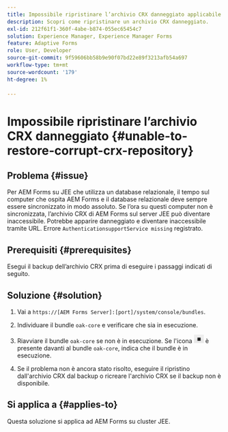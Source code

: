 ```yaml
---
title: Impossibile ripristinare l’archivio CRX danneggiato applicabile al server cluster JEE
description: Scopri come ripristinare un archivio CRX danneggiato.
exl-id: 212f61f1-360f-4abe-b874-055ec65454c7
solution: Experience Manager, Experience Manager Forms
feature: Adaptive Forms
role: User, Developer
source-git-commit: 9f59606bb58b9e90f07bd22e89f3213afb54a697
workflow-type: tm+mt
source-wordcount: '179'
ht-degree: 1%

---
```


# Impossibile ripristinare l’archivio CRX danneggiato {#unable-to-restore-corrupt-crx-repository}

## Problema   {#issue}

Per AEM Forms su JEE che utilizza un database relazionale, il tempo sul computer che ospita AEM Forms e il database relazionale deve sempre essere sincronizzato in modo assoluto. Se l’ora su questi computer non è sincronizzata, l’archivio CRX di AEM Forms sul server JEE può diventare inaccessibile. Potrebbe apparire danneggiato e diventare inaccessibile tramite URL. Errore `AuthenticationsupportService missing` registrato.

## Prerequisiti {#prerequisites}

Esegui il backup dell’archivio CRX prima di eseguire i passaggi indicati di seguito.

## Soluzione {#solution}

1. Vai a `https://[AEM Forms Server]:[port]/system/console/bundles`.

1. Individuare il bundle `oak-core` e verificare che sia in esecuzione.

1. Riavviare il bundle `oak-core` se non è in esecuzione. Se l&#39;icona ![Pause button](/help/forms/using/assets/stop.png) è presente davanti al bundle `oak-core`, indica che il bundle è in esecuzione.

1. Se il problema non è ancora stato risolto, eseguire il ripristino dall&#39;archivio CRX dal backup o ricreare l&#39;archivio CRX se il backup non è disponibile.


## Si applica a {#applies-to}

Questa soluzione si applica ad AEM Forms su cluster JEE.
